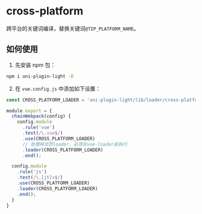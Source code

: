 # cross-platform

跨平台的关键词编译，替换关键词`@TIP_PLATFORM_NAME`。


## 如何使用

1. 先安装 npm 包：

```bash
npm i uni-plugin-light -D
```

2. 在 `vue.config.js` 中添加如下设置：

```js
const CROSS_PLATFORM_LOADER = 'uni-plugin-light/lib/loader/cross-platform';

module.export = {
  chainWebpack(config) {
    config.module
      .rule('vue')
      .test(/\.vue$/)
      .use(CROSS_PLATFORM_LOADER) 
      // 处理样式的loader，必须在vue-loader前执行
      .loader(CROSS_PLATFORM_LOADER)
      .end();

  config.module
    .rule('js')
    .test(/\.[jt]s$/)
    .use(CROSS_PLATFORM_LOADER) 
    .loader(CROSS_PLATFORM_LOADER)
    .end();
  }
}
```
